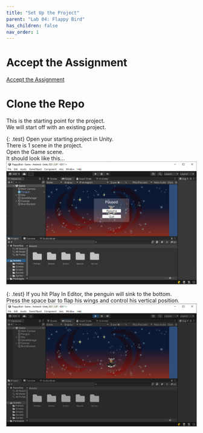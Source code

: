 ```yaml
---
title: "Set Up the Project"
parent: "Lab 04: Flappy Bird"
has_children: false
nav_order: 1
---
```


# Accept the Assignment
[Accept the Assignment](https://classroom.github.com/a/4mLKke45)

# Clone the Repo
This is the starting point for the project.\
We will start off with an existing project.

{: .test}
Open your starting project in Unity.\
There is 1 scene in the project.\
Open the Game scene.\
It should look like this...
![Starting Project](images/lab04/start_point.jpg "Starting Project")

{: .test}
If you hit Play In Editor, the penguin will sink to the bottom.\
Press the space bar to flap his wings and control his vertical position.
![Starting Project](images/lab04/start_point2.jpg "Starting Project")


